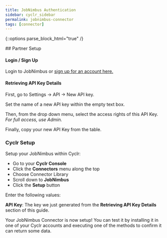 ```yaml
---
title: JobNimbus Authentication
sidebar: cyclr_sidebar
permalink: jobnimbus-connector
tags: [connector]
---
```

{::options parse_block_html="true" /}
<section class="card">
## Partner Setup

#### Login / Sign Up

Login to JobNimbus or [sign up for an account here.](https://www.jobnimbus.com/trial-signup/)

#### Retrieving API Key Details

First, go to Settings -> API -> New API key.

Set the name of a new API key within the empty text box.

Then, from the drop down menu, select the access rights of this API Key.
_For full access, use Admin._

Finally, copy your new API Key from the table.

### Cyclr Setup

Setup your JobNimbus within Cyclr:

- Go to your **Cyclr Console**
- Click the **Connectors** menu along the top
- Choose Connector Library
- Scroll down to **JobNimbus**
- Click the **Setup** button

Enter the following values:

**API Key**: The key we just generated from the **Retrieving API Key Details** section of this guide.

Your JobNimbus Connector is now setup! You can test it by installing it in one of your Cyclr accounts and executing one of the methods to confirm it can return some data.

</section>
